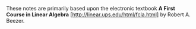 These notes are primarily based upon the electronic textbook **A First Course in Linear Algebra** [http://linear.ups.edu/html/fcla.html] by Robert A. Beezer.
